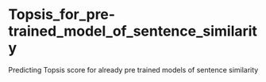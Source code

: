 # Topsis_for_pre-trained_model_of_sentence_similarity
Predicting Topsis score for already pre trained models of sentence similarity
